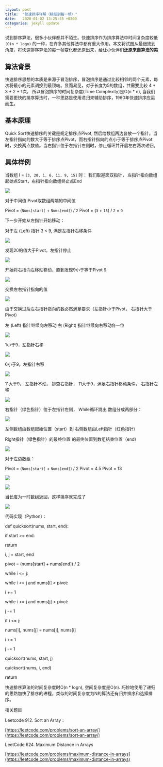 ```yaml
---
layout: post
title:  "快速排序详解（精细到每一帧）"
date:   2020-01-02 13:25:35 +0200
categories: jekyll update
---
```


说到排序算法，很多小伙伴都并不陌生。快速排序作为排序算法中时间复杂度较低 `(O(n * logn)` 的一种，在许多其他算法中都有重大作用。本文将试图从最细致到角度，将快速排序算法的每一帧变化都还原出来，给让小伙伴们**还原来自算法的美**

## 算法背景

快速排序思想的本质是来源于冒泡排序，冒泡排序是通过比较相邻的两个元素，每次将最小的元素调换到最顶端。显而易见，对于长度为5的数组，共需要比较 4 + 3 + 2 + 1次。 所以冒泡排序的时间复杂度(Time Complexity)是O(n * n), 当我们需要更快的排序算法时，一种思路是使用递归来辅助排序，1960年快速排序应运而生。

## 基本原理

Quick Sort快速排序的关键是规定排序点Pivot, 然后给数组两边各放一个指针。当左指针指向的数大于等于排序点Pivot，而右指针指向的点小于等于排序点Pivot时，交换两点数值。当右指针位于左指针左侧时，停止循环并开启左右两次递归。

## 具体样例 

当数组 l = `[3, 20, 1, 6, 11, 9, 15]` 时：
我们取迎面双指针， 左指针指向数组起始点Start，右指针指向数组终止点End

 ![](https://lh5.googleusercontent.com/FlVK5rZ-aOvCcgSEi9f57ZlubQA_t4_qN9DtxVmAVlr-Er6xKRnnUhQq5Uq2Ack9ez-pJIfbdRPbZKWzUXKKjS6Ie8YxEGVvkiMbNJd5kFl5J-pPy6OtkMgQirZWnntzKXHGaFyO)

对于中间值 Pivot取数组两端的中间值

Pivot = (`Nums[start]` + `Nums[end]`)  / `2` 
Pivot = (`3` + `15`) / `2` = `9`

下一步开始从左指针开始移动：

对于左 (Left) 指针 3 < 9, 满足左指针右移条件

![](https://lh6.googleusercontent.com/KnYXKB3lCVG4a4cWMjq0CLu6E2corShmBjXQ3hqGzq0zJ7pLe1LI7K-6Ho7BT90uqGE0Cq6H-Ilzn0qFZ4Av-6qsavxq8opu7UshITwHT6cU5e5Q0XN76ze9rbIcchpF67p2A96_)

发现20的值大于Pivot，左指针停止

![](https://lh5.googleusercontent.com/gzBtC8D38gv6jLEBl9Ud93IW3JtoHU6xtpIJjd42dHX3qSqZY0AQ9f86tfSQVzayhObCKMEd3DzVI06_hXMAoS4Tlo5q-xirK-qupD1b6uf3AlZrRI0itsaRPEkd1BZruOqWE-76)

开始将右指向左移动移动，直到发现9小于等于Pivot 9

![](https://lh4.googleusercontent.com/BeVWtDN_k5yzoZrOuutj-9IJ5ial1OwWXgC-1XdJKigHH69HEKxhQCw3HLLkxClOcfZrhyIQqS5DYMR2VqiGfkZDYqJSxMPVTf5KHQmGdZpldCAQU0JCHzF0RFNZkYVsQ2BbtgeL)

交换左右指针指向的值

![](https://lh6.googleusercontent.com/B4268jfyblYtvulaMiKUV5AsHXtkBpiIJFVB2iZmN1iO1J69_MDU5gGK9Zpcyt3RFYMmw50cCKfr3FpcbEkRX_ng5duUKIGSYF-TBh_C24pMh0mqBasxvuC6vZYvtFRc6SK2NuKr)

由于交换过后左右指针指向的数必然满足要求（左指针小于Pivot， 右指针大于Pivot）

左 (Left) 指针继续向左移动 右 (Right) 指针继续向右移动各一位

![](https://lh3.googleusercontent.com/WG7q9_E86Ly9g0fdHaqGMT1cC-ZhIIlkD2g1bmMwIWpJipt6OT14XjPS3uNTQHOCppYTuRMoi8hMzqvcaWis1xgafZuFAdPBMsGWuN0QRC_akBp_t1Kf9QxcZ-sFQc3FHIT_SB9W)

1小于9，左指针右移

![](https://lh3.googleusercontent.com/XRa1Ua0xvssxGUgA5gOOaIlgfEwXpBPH29kYuzQlJpbsg5LU-g4KZRFZYYPMXVscXhkhrpD7b1ILHtYb_NuzhYpTpVOvW4zHmTYi8ooMMzbW0Et-RUF8QGaVUfq4yKAoAO3YxjSi)

6小于9，左指针右移

![](https://lh3.googleusercontent.com/QyZMtyJwNELXaP6xwBZq2KE9bpS3kcQoG7L2vuJTu7nlkpJnb-AV43MElzSazwKgBUE2pPvEZXoLzXGmeR09mPoP2sxx3bD_oSLbTR5KcTB55ebugae3kDmCORL8vVpD1BzEcMSb)

11大于9， 左指针不动。 排查右指针， 11大于9，满足右指针移动条件， 右指针左移

![](https://lh5.googleusercontent.com/iLdLY6ONJ-D94ZrtO7TMb01AmFz8L41zDHGaHWNhrITCTiUDDWB2qs2fSKXVuqKVkJOKah-WXzvj7gRMw9FJj7YWq1_NB11ohZvaOmuY4LWqyU8kNxYrUj_yAWIScIBCnpsJg_BZ)

右指针（绿色指针）位于左指针左侧， While循环跳出 数组分成两部分：

![](https://lh3.googleusercontent.com/hCcl1nu2Gx3Usb1VQf9DFHFGr4cF6piBVFkYbyDUdkKenrJ0Tfv5OaOVyjcWij60zFGTqucG6Hs_oV28tXuvqCBkabBwQ9ZkRHDb479Mh_69SZopTxbYg7_a9jU3yTSXJWolu3j4)

左侧数组由数组起始位置（start）到 右侧数组由Left指针（红色指针）

Right指针（绿色指针）的最终位置 的最终位置到数组结束位置（end）

![](https://lh5.googleusercontent.com/QZUp2bK0zcx--QYqXXWIf788XjtoLNMCUIH9nqDNlWkbnIHLsUBUOW-pJ41twikT0ZumiOTebVjUwgFnTnNPmrLeS8fj6iC7XKguHqU3QVv7K_Yngr4n8HyTBFXjjSSMV7eu-t5_)

对于左边数组： 

Pivot = (`Nums[start]` + `Nums[end]`) / 2 
Pivot = 4.5 Pivot = 13

  
  
  
  
  
  
  
  

![](https://lh4.googleusercontent.com/z4HrFsjevZvMDXLC_UG7NLvG0PbOeZDAgsmkC8Tj6AypmX8i0O1nZB90E5rMgNWTDAgl1Ad1UiPlVoZOpPgbrB07TqCf8GisJ7rJpMW-DMi41iR7iVst3SZ_tUXiVXzOB9oswmKB)

  
  
  

![](https://lh6.googleusercontent.com/6Infeheeyktx5cAe4snTHnJBl5pNIyqq9iaL28jNOf1jsL4Utve4Y9WBvr_geTBvrYItvtNcc1cE5GeK43sR0rSF7OhLI5sSQpwf9i_YS43h3aW4_o2ueTNIk8ohSGkZK6Eb1ruC)

  
  

当长度为一时数组返回，这样排序就完成了

  

![](https://lh6.googleusercontent.com/D2WMcX3Gp3WYatqJa8zaZk5yzPiyQCtbZu2zfn7pM_Sy4agnLRTdxK55YtNDnqjkLzuRR3GhhpwIPae4VlHb_zRskesbHWBlngvl7mAdDjJPP-dVkm7Qs0Gyw_E0HgfsiowaoLW_)

  

代码实现（Python）：

  

def quicksort(nums, start, end):

if start >= end:

return

i, j = start, end

pivot = (nums[start] + nums[end]) / 2

while i <= j:

while i <= j and nums[i] < pivot:

i += 1

while i <= j and nums[j] > pivot:

j -= 1

if i <= j:

nums[i], nums[j] = nums[j], nums[i]

i += 1

j -= 1

quicksort(nums, start, j)

quicksort(nums, i, end)

return

  

快速排序算法的时间复杂度时O(n * logn), 空间复杂度是O(n). 巧妙地使用了递归的思路加快了排序的进程。类似的时间复杂度为N的算法还有归并排序和选择排序。

  

相关题目

  

Leetcode 912. Sort an Array：

[https://leetcode.com/problems/sort-an-array/](https://leetcode.com/problems/sort-an-array/)

  

LeetCode 624. Maximum Distance in Arrays

[https://leetcode.com/problems/maximum-distance-in-arrays](https://leetcode.com/problems/maximum-distance-in-arrays)
<!--stackedit_data:
eyJoaXN0b3J5IjpbLTU4NjgzMTMwLDE1MTE5OTE1MDldfQ==
-->